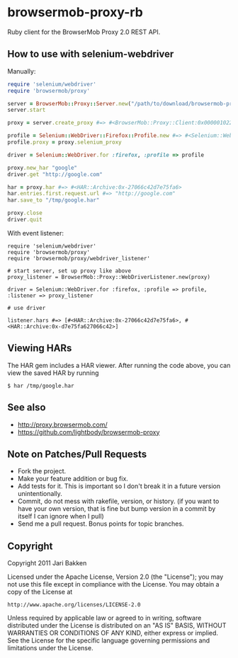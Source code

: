 browsermob-proxy-rb
===================

Ruby client for the BrowserMob Proxy 2.0 REST API.

How to use with selenium-webdriver
----------------------------------

Manually:

``` ruby
require 'selenium/webdriver'
require 'browsermob/proxy'

server = BrowserMob::Proxy::Server.new("/path/to/download/browsermob-proxy") #=> #<BrowserMob::Proxy::Server:0x000001022c6ea8 ...>
server.start

proxy = server.create_proxy #=> #<BrowserMob::Proxy::Client:0x0000010224bdc0 ...>

profile = Selenium::WebDriver::Firefox::Profile.new #=> #<Selenium::WebDriver::Firefox::Profile:0x000001022bf748 ...>
profile.proxy = proxy.selenium_proxy

driver = Selenium::WebDriver.for :firefox, :profile => profile

proxy.new_har "google"
driver.get "http://google.com"

har = proxy.har #=> #<HAR::Archive:0x-27066c42d7e75fa6>
har.entries.first.request.url #=> "http://google.com"
har.save_to "/tmp/google.har"

proxy.close
driver.quit
```

With event listener:

```
require 'selenium/webdriver'
require 'browsermob/proxy'
require 'browsermob/proxy/webdriver_listener'

# start server, set up proxy like above
proxy_listener = BrowserMob::Proxy::WebDriverListener.new(proxy)

driver = Selenium::WebDriver.for :firefox, :profile => profile, :listener => proxy_listener

# use driver

listener.hars #=> [#<HAR::Archive:0x-27066c42d7e75fa6>, #<HAR::Archive:0x-d7e75fa627066c42>]

```


Viewing HARs
------------

The HAR gem includes a HAR viewer. After running the code above, you can view the saved HAR by running

    $ har /tmp/google.har


See also
--------

* http://proxy.browsermob.com/
* https://github.com/lightbody/browsermob-proxy

Note on Patches/Pull Requests
-----------------------------

* Fork the project.
* Make your feature addition or bug fix.
* Add tests for it. This is important so I don't break it in a
  future version unintentionally.
* Commit, do not mess with rakefile, version, or history.
  (if you want to have your own version, that is fine but bump version in a commit by itself I can ignore when I pull)
* Send me a pull request. Bonus points for topic branches.

Copyright
---------

Copyright 2011 Jari Bakken

Licensed under the Apache License, Version 2.0 (the "License");
you may not use this file except in compliance with the License.
You may obtain a copy of the License at

    http://www.apache.org/licenses/LICENSE-2.0

Unless required by applicable law or agreed to in writing, software
distributed under the License is distributed on an "AS IS" BASIS,
WITHOUT WARRANTIES OR CONDITIONS OF ANY KIND, either express or implied.
See the License for the specific language governing permissions and
limitations under the License.

